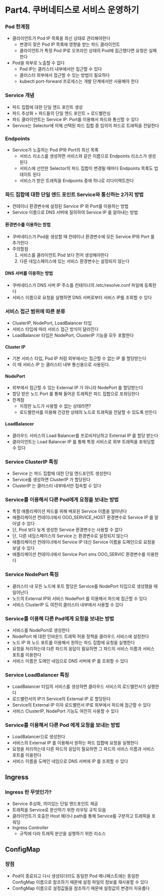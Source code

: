 # Part4. 쿠버네티스로 서비스 운영하기

### Pod 한계점

- 클라이언트가 Pod IP 목록을 최신 상태로 관리해야한다
    - 변경이 잦은 Pod IP 목록에 영향을 받는 파드 클라이언트
    - 클라이언트가 특정 Pod IP로 오프라인 상태의 Pod에 접근했다면 요청은 실패한다
- Pod을 외부로 노출할 수 없다
    - Pod IP는 클러스터 내부에서만 접근할 수 있다
    - 클러스터 외부에서 접근할 수 있는 방법이 필요하다
    - kubectl port-forward 프로세스는 개발 단계에서만 사용해야 한다

### Service 개념

- 파드 집합에 대한 단일 엔드 포인트 생성
- 파드 추상화 = 파드들의 단일 엔드 포인트 + 로드밸런싱
- 파드 클라이언트는 Service IP: Port를 이용해서 파드와 통신할 수 있다
- Service는 Selector에 의해 선택된 파드 집합 중 임의의 파드로 트래픽을 전달한다

### Endpoints

- Service가 노출하는 Pod IP와 Port의 최신 목록
    - 서비스 리소스를 생성하면 서비스와 같은 이름으로 Endpoints 리소스가 생성된다
    - 서비스에 선언한 Selector의 파드 집합이 변경될 때마다 Endpoints 목록도 업데이트 된다
    - 서비스가 받은 트래픽을 Endpoints 중에 하나로 리다이렉트한다

### 파드 집합에 대한 단일 엔드 포인트 Service와 통신하는 2가지 방법

- 컨테이너 환경변수에 설정된 Service IP 와 Port를 이용하는 방법
- Service 이름으로 DNS 서버에 질의하여 Service IP 를 알아내는 방법

#### 환경변수를 이용하는 방법

- 쿠버네티스가 Pod을 생성할 때 컨테이너 환경변수에 모든 Service IP와 Port 를 추가한다
- 주의할점
    1. 서비스를 클라이언트 Pod 보다 먼저 생성해야한다
    2. 다른 네임스페이스에 있는 서비스 환경변수는 설정되지 않는다

#### DNS 서버를 이용하는 방법

- 쿠버네티스가 DNS 서버 IP 주소를 컨테이너의 /etc/resolve.conf 파일에 등록한다
- 서비스 이름으로 요청을 실행하면 DNS 서버로부터 서비스 IP를 조회할 수 있다

### 서비스 접근 범위에 따른 분류

- ClusterIP, NodePort, LoadBalancer 타입
- 서비스 타입에 따라 서비스 접근 방식이 달라진다
- LoadBalancer 타입은 NodePort, ClusterIP 기능을 모두 포함한다

#### Cluster IP

- 기본 서비스 타입, Pod IP 처럼 외부에서는 접근할 수 없는 IP 를 할당받는다
- 이 때 서비스 IP 는 클러스터 내부 통신용으로 사용된다.

#### NodePort

- 외부에서 접근할 수 있는 External IP 가 아니라 NodePort 를 할당받는다
- 할당 받은 노드 Port 를 통해 들어온 트래픽은 파드 집합으로 포워딩한다
- 한계점
    - 지정한 노드가 사용할 수 없는 상태라면?
    - 로드밸런서를 이용해 건강한 상태의 노드로 트래픽을 전달할 수 있도록 만든다

#### LoadBalancer

- 클라우드 서비스의 Load Balancer를 프로비저닝하고 External IP 를 할당 받는다
- 클라이언트는 Load Balancer IP 를 통해 특정 서비스로 외부 트래픽을 포워딩할 수 있다

### Service ClusterIP 특징

- Service 는 파드 집합에 대한 단일 엔드포인트 생성한다
- Service를 생성하면 ClusterIP 가 할당된다
- ClusterIP 는 클러스터 내부에서만 접속할 수 있다

### Service를 이용해서 다른 Pod에게 요청을 보내는 방법

- 특정 애플리케이션 파드를 위해 배포된 Service 이름을 알아낸다
- 애플리케이션 컨테이너에서 OOO_SERVICE_HOST 환경변수로 Service IP 를 알아낼 수 있다
- 단, Pod 보다 늦게 생성한 Service 환경변수는 사용할 수 없다
- 단, 다른 네임스페이스의 Service 는 환경변수로 설정되지 않는다
- 애플리케이션 컨테이너에서 Service IP 대신 Service 이름을 도메인으로 요청을 보낼 수 있다
- 애플리케이션 컨테이너에서 Service Port sms OOO_SERVIC 환경변수를 이용한다

### Service NodePort 특징

- 클러스터 내 모든 노드에 포트 할당은 Service를 NodePort 타입으로 생성했을 때 일어난다
- 노드의 External IP와 서비스 NodePort 를 이용해서 파드에 접근할 수 있다
- 서비스 ClusterIP 도 여전히 클러스터 내부에서 사용할 수 있다

### Service를 이용해 다른 Pod에게 요청을 보내는 방법

- 서비스를 NodePort로 생성한다
- NodePort 에 대한 인바운드 트래픽 허용 정책을 클라우드 서비스에 설정한다
- 노드 IP 와 노드 포트를 이용해서 원하는 파드 집합에 요청을 실행한다
- 요청을 처리하는데 다른 파드의 응답이 필요하면 그 파드의 서비스 이름과 서비스 포트를 이용한다
- 서비스 이름은 도메인 네임으로 DNS 서버에 IP 를 조회할 수 있다

### Service LoadBalancer 특징

- LoadBalancer 타입의 서비스를 생성하면 클라우드 서비스의 로드밸런서가 실행한다
- 로드밸런서의 IP가 Service의 External IP 로 할당된다
- Service의 External IP 이자 로드밸런서 IP로 외부에서 파드에 접근할 수 있다
- 서비스 ClusterIP, NodePort 기능도 여전히 사용할 수 있다

### Service를 이용해서 다른 Pod 에게 요청을 보내는 방법

- LoadBalancer으로 생성한다
- 서비스의 External IP 를 이용해서 원하는 파드 집합에 요청을 실행한다
- 요청을 처리하는데 다른 파드의 응답이 필요하면 그 파드의 서비스 이름과 서비스 포트를 이용한다
- 서비스 이름을 도메인 네임으로 DNS 서버에 IP 를 조회할 수 있다

## Ingress

### Ingress 란 무엇인가?

- Service 추상화, 의미있는 단일 엔드포인트 제공
- 트래픽을 Service로 분산하기 위한 라우팅 규칙 모음
- 클라이언트가 호출한 Host 헤더나 path를 통해 Service를 구분하고 트래픽을 포워딩
- Ingress Controller
    - 규칙에 다라 트래픽 분산을 실행하기 위한 리소스

## ConfigMap

### 장점

- Pod이 종료되고 다시 생성되더라도 동일한 Pod 메니페스트에는 동일한 ConfigMap 이름으로 참조하기 때문에 설정 파일의 정보를 재사용할 수 있다
- ConfigMap 이름으로 설정값들을 참조하기 때문에 설정값의 변경이 자유롭다 

